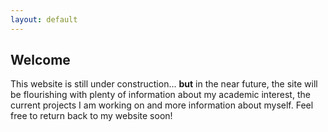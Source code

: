 ```yaml
---
layout: default
---
```

## Welcome

This website is still under construction... **but** in the near future, the site will be flourishing with plenty of information about my academic interest, the current projects I am working on and more information about myself. Feel free to return back to my website soon!
